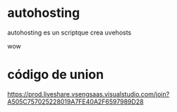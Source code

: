 # autohosting
autohosting es un scriptque crea uvehosts

wow
# código de union
https://prod.liveshare.vsengsaas.visualstudio.com/join?A505C757025228019A7FE40A2F6597989D28
